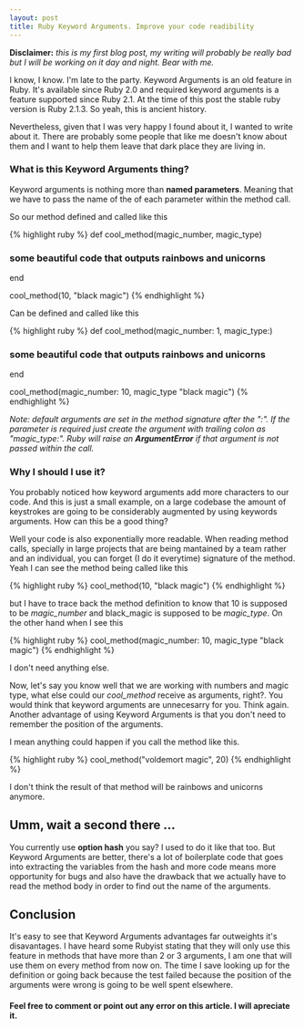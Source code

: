 ```yaml
---
layout: post
title: Ruby Keyword Arguments. Improve your code readibility
---
```


**Disclaimer:** *this is my first blog post, my writing will probably be really bad but I will be working on it day and night. Bear with me.*

I know, I know. I'm late to the party. Keyword Arguments is an old feature in Ruby. It's available since Ruby 2.0 and required keyword arguments is a feature supported since Ruby 2.1. At the time of this post the stable ruby version is Ruby 2.1.3. So yeah, this is ancient history. 

Nevertheless, given that I was very happy I found about it, I wanted to write about it. There are probably some people that like me doesn't know about them and I want to help them leave that dark place they are living in.

### What is this Keyword Arguments thing?

Keyword arguments is nothing more than **named parameters**. Meaning that we have to pass the name of the of each parameter within the method call.

So our method defined and called like this

{% highlight ruby %}
def cool_method(magic_number, magic_type)
  ### some beautiful code that outputs rainbows and unicorns
end

cool_method(10, "black magic")
{% endhighlight %}

Can be defined and called like this

{% highlight ruby %}
def cool_method(magic_number: 1, magic_type:)
  ### some beautiful code that outputs rainbows and unicorns
end

cool_method(magic_number: 10, magic_type "black magic")
{% endhighlight %}

*Note: default arguments are set in the method signature after the ":". If the parameter is required just create the argument with trailing colon as "magic_type:". Ruby will raise an **ArgumentError** if that argument is not passed within the call.*

### Why I should I use it?

You probably noticed how keyword arguments add more characters to our code. And this is just a small example, on a large codebase the amount of keystrokes are going to be considerably augmented by using keywords arguments. How can this be a good thing?

Well your code is also exponentially more readable. When reading method calls, specially in large projects that are being mantained by a team rather and an individual, you can forget (I do it everytime) signature of the method. Yeah I can see the method being called like this

{% highlight ruby %}
cool_method(10, "black magic")
{% endhighlight %}

but I have to trace back the method definition to know that 10 is supposed to be *magic_number* and black_magic is supposed to be *magic_type*. On the other hand when I see this

{% highlight ruby %}
cool_method(magic_number: 10, magic_type "black magic")
{% endhighlight %}

I don't need anything else.

Now, let's say you know well that we are working with numbers and magic type, what else could our *cool_method* receive as arguments, right?. You would think that keyword arguments are unnecesarry for you. Think again. Another advantage of using Keyword Arguments is that you don't need to remember the position of the arguments.

I mean anything could happen if you call the method like this.

{% highlight ruby %}
cool_method("voldemort magic", 20)
{% endhighlight %}

I don't think the result of that method will be rainbows and unicorns anymore.

## Umm, wait a second there ...

You currently use **option hash** you say? I used to do it like that too. But Keyword Arguments are better, there's a lot of boilerplate code that goes into extracting the variables from the hash and more code means more opportunity for bugs and also have the drawback that we actually have to read the method body in order to find out the name of the arguments.

## Conclusion

It's easy to see that Keyword Arguments advantages far outweights it's disavantages. I have heard some Rubyist stating that they will only use this feature in methods that have more than 2 or 3 arguments,  I am one that will use them on every method from now on. The time I save looking up for the definition or going back because the test failed because the position of the arguments were wrong is going to be well spent elsewhere.

#### Feel free to comment or point out any error on this article. I will apreciate it.
